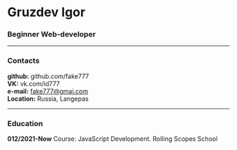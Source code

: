 # Gruzdev Igor
### Beginner Web-developer

---

### Contacts
**github:** github.com/fake777<br>
**VK:** vk.com/id777<br>
**e-mail:** fake777@gmai.com<br>
**Location:** Russia, Langepas<br>

---

### Education
**012/2021-Now** Course: JavaScript Development. Rolling Scopes School
